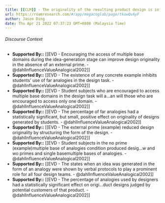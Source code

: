 ```yaml
---
title: [[CLM]] - The originality of the resulting product design is influenced by the extent of analogical transfer, the type of analogies used, and the presence of external primes.
url: https://roamresearch.com/#/app/megacoglab/page/tkuwQvAyF
author: Jason Ding
date: Thu Apr 21 2022 07:37:23 GMT+0800 (Malaysia Time)
---
```




###### Discourse Context

- **Supported By::** [[EVD - Encouraging the access of multiple base domains during the idea-generation stage can improve design originality in the absence of an external prime. - @dahlInfluenceValueAnalogical2002]]
- **Supported By::** [[EVD - The existence of any concrete example inhibits students' use of far analogies in the design task. - @dahlInfluenceValueAnalogical2002]]
- **Supported By::** [[EVD - Student subjects who are encouraged to access multiple base domains in the design task will a...an will those who are encouraged to access only one domain. - @dahlInfluenceValueAnalogical2002]]
- **Supported By::** [[EVD - The percentage of far analogies had a statistically significant, but small, positive effect on originality of designs generated by students. - @dahlInfluenceValueAnalogical2002]]
- **Supported By::** [[EVD - The external prime (example) reduced design originality by structuring the form of the design. - @dahlInfluenceValueAnalogical2002]]
- **Supported By::** [[EVD - Student subjects in the no prime (example)multiple base of analogies condition produced desig...w and wo primes and single basemultiple bases of analogies. - @dahlInfluenceValueAnalogical2002]]
- **Supported By::** [[EVD - The states when an idea was generated in the form of an analogy were shown by verbal protocols to play a prominent role for all four design teams. - @dahlInfluenceValueAnalogical2002]]
- **Supported By::** [[EVD - The percentage of analogies used by designers had a statistically significant effect on origi...duct designs judged by potential customers of that product. - @dahlInfluenceValueAnalogical2002]]
